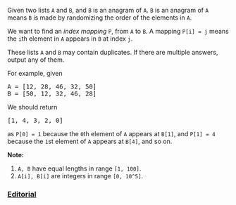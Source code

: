Given two lists `A` and `B`, and `B` is an anagram of `A`. `B` is an anagram of `A` means `B` is made by randomizing the order of the elements in `A`.

We want to find an *index mapping* `P`, from `A` to `B`. A mapping `P[i] = j` means the `i`th element in `A` appears in `B` at index `j`.

These lists `A` and `B` may contain duplicates. If there are multiple answers, output any of them.

For example, given

<pre>
A = [12, 28, 46, 32, 50]
B = [50, 12, 32, 46, 28]
</pre>

We should return
<pre>
[1, 4, 3, 2, 0]
</pre>

as `P[0] = 1` because the `0`th element of `A` appears at `B[1]`, and `P[1] = 4` because the `1`st element of `A` appears at `B[4]`, and so on.

**Note:**

 1. `A, B` have equal lengths in range `[1, 100]`.
 2. `A[i], B[i]` are integers in range `[0, 10^5]`.
 
### [Editorial](https://leetcode.com/articles/find-anagram-mappings/)
